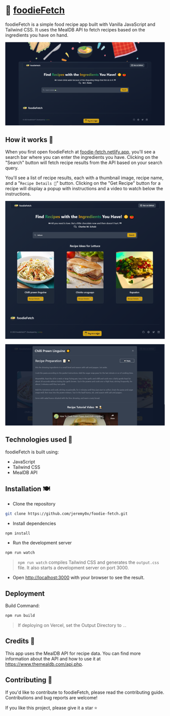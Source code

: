 # 🍲 [foodieFetch](https://foodie-fetch.netlify.app)

foodieFetch is a simple food recipe app built with Vanilla JavaScript and Tailwind CSS. It uses the MealDB API to fetch recipes based on the ingredients you have on hand.

![website screenshot](./src/img/og-image.png)

## How it works 🍜

When you first open foodieFetch at [foodie-fetch.netlify.app](https://fodie-fetch.netlify.app), you'll see a search bar where you can enter the ingredients you have. Clicking on the "Search" button will fetch recipe results from the API based on your search query.

You'll see a list of recipe results, each with a thumbnail image, recipe name, and a "`Recipe Details 🍲`" button. Clicking on the "Get Recipe" button for a recipe will display a popup with instructions and a video to watch below the instructions.

![website screenshot](./src/img/project-screenshot.png)

![website screenshot](./src/img/project-screenshot-1.png)

## Technologies used 🍴

foodieFetch is built using:

- JavaScript
- Tailwind CSS
- MealDB API

## Installation 🍽

- Clone the repository

```bash
git clone https://github.com/jeremy0x/foodie-fetch.git
```

- Install dependencies

```bash
npm install
```

- Run the development server

```bash
npm run watch
```

> `npm run watch` compiles Tailwind CSS and generates the `output.css` file. It also starts a development server on port 3000.

- Open [http://localhost:3000](http://localhost:3000) with your browser to see the result.

## Deployment

Build Command:

```bash
npm run build
```

> If deploying on Vercel, set the Output Directory to `.`.

## Credits 🧁

This app uses the MealDB API for recipe data. You can find more information about the API and how to use it at <https://www.themealdb.com/api.php>.

## Contributing 🥄

If you'd like to contribute to foodieFetch, please read the contributing guide. Contributions and bug reports are welcome!

If you like this project, please give it a star ⭐️
